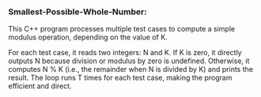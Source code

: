 ### Smallest-Possible-Whole-Number:


 This C++ program processes multiple test cases to compute a simple modulus operation, depending on the value of K.

For each test case, it reads two integers: N and K. If K is zero, it directly outputs N because division or modulus by zero is undefined. Otherwise, it computes N % K (i.e., the remainder when N is divided by K) and prints the result. The loop runs T times for each test case, making the program efficient and direct.
